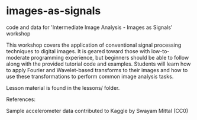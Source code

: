 # images-as-signals
code and data for 'Intermediate Image Analysis - Images as Signals' workshop

This workshop covers the application of conventional signal processing techniques to digital images. It is geared toward those with low-to-moderate programming experience, but beginners should be able to follow along with the provided tutorial code and examples. Students will learn how to apply Fourier and Wavelet-based transforms to their images and how to use these transformations to perform common image analysis tasks.

Lesson material is found in the lessons/ folder. 

References:

Sample accelerometer data contributed to Kaggle by Swayam Mittal (CC0)

